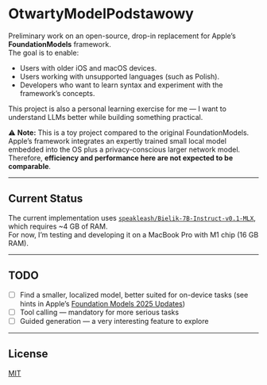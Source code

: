 # OtwartyModelPodstawowy

Preliminary work on an open-source, drop-in replacement for Apple’s **FoundationModels** framework.  
The goal is to enable:

- Users with older iOS and macOS devices.  
- Users working with unsupported languages (such as Polish).  
- Developers who want to learn syntax and experiment with the framework’s concepts.  

This project is also a personal learning exercise for me — I want to understand LLMs better while building something practical.  

⚠️ **Note:** This is a toy project compared to the original FoundationModels.  
Apple’s framework integrates an expertly trained small local model embedded into the OS plus a privacy-conscious larger network model.  
Therefore, **efficiency and performance here are not expected to be comparable**.  

---

## Current Status

The current implementation uses [`speakleash/Bielik-7B-Instruct-v0.1-MLX`](https://huggingface.co/speakleash/Bielik-7B-Instruct-v0.1-MLX),  
which requires ~4 GB of RAM.  
For now, I’m testing and developing it on a MacBook Pro with M1 chip (16 GB RAM).  

---

## TODO

- [ ] Find a smaller, localized model, better suited for on-device tasks (see hints in Apple’s [Foundation Models 2025 Updates](https://machinelearning.apple.com/research/apple-foundation-models-2025-updates))  
- [ ] Tool calling — mandatory for more serious tasks  
- [ ] Guided generation — a very interesting feature to explore  

---

## License

[MIT](./LICENSE)
